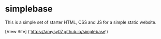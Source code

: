 # simplebase
This is a simple set of starter HTML, CSS and JS for a simple static website.

[View Site] ('https://amysy07.github.io/simplebase')
